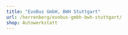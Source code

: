 ```yaml
---
title: "EvoBus GmbH, BWH Stuttgart"
url: /herrenberg/evobus-gmbh-bwh-stuttgart/
shop: Autowerkstatt
---
```


